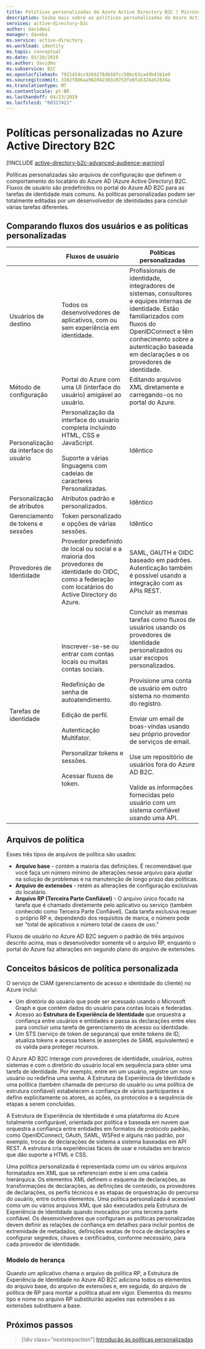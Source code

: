 ```yaml
---
title: Políticas personalizadas do Azure Active Directory B2C | Microsoft Docs
description: Saiba mais sobre as políticas personalizadas do Azure Active Directory B2C.
services: active-directory-b2c
author: davidmu1
manager: daveba
ms.service: active-directory
ms.workload: identity
ms.topic: conceptual
ms.date: 03/20/2019
ms.author: davidmu
ms.subservice: B2C
ms.openlocfilehash: 7921454cc9269278db58fcc50bc63ca49b41b1e0
ms.sourcegitcommit: 3102f886aa962842303c8753fe8fa5324a52834a
ms.translationtype: MT
ms.contentlocale: pt-BR
ms.lasthandoff: 04/23/2019
ms.locfileid: "60317421"
---
```

# <a name="custom-policies-in-azure-active-directory-b2c"></a>Políticas personalizadas no Azure Active Directory B2C

[!INCLUDE [active-directory-b2c-advanced-audience-warning](../../includes/active-directory-b2c-advanced-audience-warning.md)]

Políticas personalizadas são arquivos de configuração que definem o comportamento do locatário do Azure AD (Azure Active Directory) B2C. Fluxos de usuário são predefinidos no portal do Azure AD B2C para as tarefas de identidade mais comuns. As políticas personalizadas podem ser totalmente editadas por um desenvolvedor de identidades para concluir várias tarefas diferentes.

## <a name="comparing-user-flows-and-custom-policies"></a>Comparando fluxos dos usuários e as políticas personalizadas

| | Fluxos de usuário | Políticas personalizadas |
|-|-------------------|-----------------|
| Usuários de destino | Todos os desenvolvedores de aplicativos, com ou sem experiência em identidade. | Profissionais de identidade, integradores de sistemas, consultores e equipes internas de identidade. Estão familiarizados com fluxos do OpenIDConnect e têm conhecimento sobre a autenticação baseada em declarações e os provedores de identidade. |
| Método de configuração | Portal do Azure com uma UI (interface do usuário) amigável ao usuário. | Editando arquivos XML diretamente e carregando-os no portal do Azure. |
| Personalização da interface do usuário | Personalização da interface do usuário completa incluindo HTML, CSS e JavaScript.<br><br>Suporte a várias linguagens com cadeias de caracteres Personalizadas. | Idêntico |
| Personalização de atributos | Atributos padrão e personalizados. | Idêntico |
| Gerenciamento de tokens e sessões | Token personalizado e opções de várias sessões. | Idêntico |
| Provedores de Identidade | Provedor predefinido de local ou social e a maioria dos provedores de identidade do OIDC, como a federação com locatários do Active Directory do Azure. | SAML, OAUTH e OIDC baseado em padrões.  Autenticação também é possível usando a integração com as APIs REST. |
| Tarefas de identidade | Inscrever-se-se ou entrar com contas locais ou muitas contas sociais.<br><br>Redefinição de senha de autoatendimento.<br><br>Edição de perfil.<br><br>Autenticação Multifator.<br><br>Personalizar tokens e sessões.<br><br>Acessar fluxos de token. | Concluir as mesmas tarefas como fluxos de usuários usando os provedores de identidade personalizados ou usar escopos personalizados.<br><br>Provisione uma conta de usuário em outro sistema no momento do registro.<br><br>Enviar um email de boas-vindas usando seu próprio provedor de serviços de email.<br><br>Use um repositório de usuários fora do Azure AD B2C.<br><br>Valide as informações fornecidas pelo usuário com um sistema confiável usando uma API. |

## <a name="policy-files"></a>Arquivos de política

Esses três tipos de arquivos de política são usados:

- **Arquivo base** - contém a maioria das definições. É recomendável que você faça um número mínimo de alterações nesse arquivo para ajudar na solução de problemas e na manutenção de longo prazo das políticas.
- **Arquivo de extensões** - retém as alterações de configuração exclusivas do locatário.
- **Arquivo RP (Terceira Parte Confiável)** - O arquivo único focado na tarefa que é chamado diretamente pelo aplicativo ou serviço (também conhecido como Terceira Parte Confiável). Cada tarefa exclusiva requer o próprio RP e, dependendo dos requisitos de marca, o número pode ser "total de aplicativos x número total de casos de uso."

Fluxos de usuário no Azure AD B2C seguem o padrão de três arquivos descrito acima, mas o desenvolvedor somente vê o arquivo RP, enquanto o portal do Azure faz alterações em segundo plano do arquivo de extensões.

## <a name="custom-policy-core-concepts"></a>Conceitos básicos de política personalizada

O serviço de CIAM (gerenciamento de acesso e identidade do cliente) no Azure inclui:

- Um diretório do usuário que pode ser acessado usando o Microsoft Graph e que contém dados do usuário para contas locais e federadas.
- Acesso ao **Estrutura de Experiência de Identidade** que orquestra a confiança entre usuários e entidades e passa as declarações entre eles para concluir uma tarefa de gerenciamento de acesso ou identidade. 
- Um STS (serviço de token de segurança) que emite tokens de ID, atualiza tokens e acessa tokens (e asserções de SAML equivalentes) e os valida para proteger recursos.

O Azure AD B2C interage com provedores de identidade, usuários, outros sistemas e com o diretório do usuário local em sequência para obter uma tarefa de identidade. Por exemplo, entre em um usuário, registre um novo usuário ou redefina uma senha. A Estrutura de Experiência de Identidade e uma política (também chamada de percurso do usuário ou uma política de estrutura confiável) estabelecem a confiança de vários participantes e define explicitamente os atores, as ações, os protocolos e a sequência de etapas a serem concluídas.

A Estrutura de Experiência de Identidade é uma plataforma do Azure totalmente configurável, orientada por política e baseada em nuvem que orquestra a confiança entre entidades em formatos de protocolo padrão, como OpenIDConnect, OAuth, SAML, WSFed e alguns não padrão, por exemplo, trocas de declarações de sistema a sistema baseadas em API REST. A estrutura cria experiências fáceis de usar e rotuladas em branco que dão suporte a HTML e CSS.

Uma política personalizada é representada como um ou vários arquivos formatados em XML que se referenciam entre si em uma cadeia hierárquica. Os elementos XML definem o esquema de declarações, as transformações de declarações, as definições de conteúdo, os provedores de declarações, os perfis técnicos e as etapas de orquestração do percurso do usuário, entre outros elementos. Uma política personalizada é acessível como um ou vários arquivos XML que são executados pela Estrutura de Experiência de Identidade quando invocados por uma terceira parte confiável. Os desenvolvedores que configuram as políticas personalizadas devem definir as relações de confiança em detalhes para incluir pontos de extremidade de metadados, definições exatas de troca de declarações e configurar segredos, chaves e certificados, conforme necessário, para cada provedor de identidade.

### <a name="inheritance-model"></a>Modelo de herança

Quando um aplicativo chama o arquivo de política RP, a Estrutura de Experiência de Identidade no Azure AD B2C adiciona todos os elementos do arquivo base, do arquivo de extensões e, em seguida, do arquivo de política de RP para montar a política atual em vigor.  Elementos do mesmo tipo e nome no arquivo RP substituirão aqueles nas extensões e as extensões substituem a base.

## <a name="next-steps"></a>Próximos passos

> [!div class="nextstepaction"]
> [Introdução às políticas personalizadas](active-directory-b2c-get-started-custom.md)
